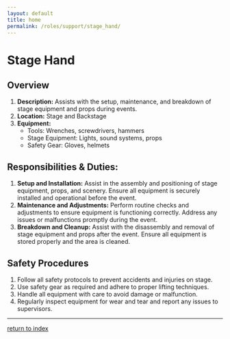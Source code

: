 ```yaml
---
layout: default
title: home
permalink: /roles/support/stage_hand/
---
```

# Stage Hand
## Overview
1. **Description:** Assists with the setup, maintenance, and breakdown of stage equipment and props during events.
2. **Location:** Stage and Backstage
3. **Equipment:**
    - Tools: Wrenches, screwdrivers, hammers
    - Stage Equipment: Lights, sound systems, props
    - Safety Gear: Gloves, helmets

## Responsibilities & Duties:
1. **Setup and Installation:** Assist in the assembly and positioning of stage equipment, props, and scenery. Ensure all equipment is securely installed and operational before the event.
2. **Maintenance and Adjustments:** Perform routine checks and adjustments to ensure equipment is functioning correctly. Address any issues or malfunctions promptly during the event.
3. **Breakdown and Cleanup:** Assist with the disassembly and removal of stage equipment and props after the event. Ensure all equipment is stored properly and the area is cleaned.
## Safety Procedures
1. Follow all safety protocols to prevent accidents and injuries on stage.
2. Use safety gear as required and adhere to proper lifting techniques.
3. Handle all equipment with care to avoid damage or malfunction.
4. Regularly inspect equipment for wear and tear and report any issues to supervisors.

---
[return to index](../../index.md)